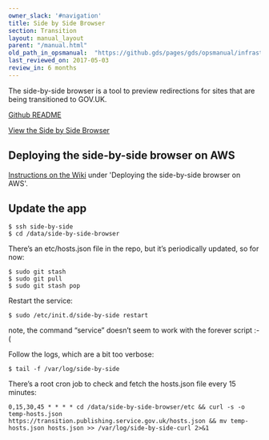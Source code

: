 ```yaml
---
owner_slack: '#navigation'
title: Side by Side Browser
section: Transition
layout: manual_layout
parent: "/manual.html"
old_path_in_opsmanual:  "https://github.gds/pages/gds/opsmanual/infrastructure/side-by-side.html"
last_reviewed_on: 2017-05-03
review_in: 6 months
---
```


The side-by-side browser is a tool to preview redirections for sites that are
being transitioned to GOV.UK.

[Github README]([https://github.com/alphagov/side-by-side-browser](https://github.com/alphagov/side-by-side-browser))

[View the Side by Side Browser](http://www.apho.org.uk.side-by-side.alphagov.co.uk/__/#/)

## Deploying the side-by-side browser on AWS

[Instructions on the Wiki](https://gov-uk.atlassian.net/wiki/display/GOVUK/Bouncer+and+Transition) under 'Deploying the side-by-side browser on AWS'.

## Update the app

```
$ ssh side-by-side
$ cd /data/side-by-side-browser
```

There’s an etc/hosts.json file in the repo, but it’s periodically updated, so for now:

```
$ sudo git stash
$ sudo git pull
$ sudo git stash pop
```

Restart the service:

```
$ sudo /etc/init.d/side-by-side restart
```

note, the command “service” doesn’t seem to work with the forever script :-(

Follow the logs, which are a bit too verbose:

```
$ tail -f /var/log/side-by-side
```

There’s a root cron job to check and fetch the hosts.json file every 15 minutes:

```
0,15,30,45 * * * * cd /data/side-by-side-browser/etc && curl -s -o temp-hosts.json https://transition.publishing.service.gov.uk/hosts.json && mv temp-hosts.json hosts.json >> /var/log/side-by-side-curl 2>&1
```
